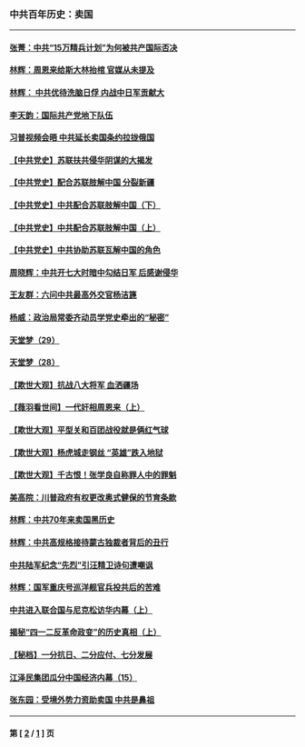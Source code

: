 ### 中共百年历史：卖国
---
#### [张菁：中共“15万精兵计划”为何被共产国际否决](../../pages/nf1176117/n13967677.md?06020430) 
#### [林辉：周恩来给斯大林抬棺 官媒从未提及](../../pages/nf1176117/n13961173.md?06020430) 
#### [林辉： 中共优待洗脑日俘 内战中日军贡献大](../../pages/nf1176117/n13624644.md?06020430) 
#### [李天韵：国际共产党地下队伍](../../pages/nf1176117/n13611808.md?06020430) 
#### [习普视频会晤 中共延长卖国条约拉拢俄国](../../pages/nf1176117/n13060971.md?06020430) 
#### [【中共党史】苏联扶共侵华阴谋的大揭发](../../pages/nf1176117/n13056050.md?06020430) 
#### [【中共党史】配合苏联肢解中国 分裂新疆](../../pages/nf1176117/n13040700.md?06020430) 
#### [【中共党史】中共配合苏联肢解中国（下）](../../pages/nf1176117/n13035660.md?06020430) 
#### [【中共党史】中共配合苏联肢解中国（上）](../../pages/nf1176117/n13030262.md?06020430) 
#### [【中共党史】中共协助苏联瓦解中国的角色](../../pages/nf1176117/n13018109.md?06020430) 
#### [周晓辉：中共开七大时暗中勾结日军 后感谢侵华](../../pages/nf1176117/n12921960.md?06020430) 
#### [王友群：六问中共最高外交官杨洁篪](../../pages/nf1176117/n12836495.md?06020430) 
#### [杨威：政治局常委齐动员学党史牵出的“秘密”](../../pages/nf1176117/n12764642.md?06020430) 
#### [天堂梦（29）](../../pages/nf1176117/n12408465.md?06020430) 
#### [天堂梦（28）](../../pages/nf1176117/n12408309.md?06020430) 
#### [【欺世大观】抗战八大将军 血洒疆场](../../pages/nf1176117/n12357044.md?06020430) 
#### [【薇羽看世间】一代奸相周恩来（上）](../../pages/nf1176117/n12401109.md?06020430) 
#### [【欺世大观】平型关和百团战役就是俩红气球](../../pages/nf1176117/n12359157.md?06020430) 
#### [【欺世大观】杨虎城走钢丝 “英雄”跌入地狱](../../pages/nf1176117/n12358840.md?06020430) 
#### [【欺世大观】千古恨！张学良自称罪人中的罪魁](../../pages/nf1176117/n12358629.md?06020430) 
#### [美高院：川普政府有权更改奥式健保的节育条款](../../pages/nf1176117/n12242171.md?06020430) 
#### [林辉：中共70年来卖国黑历史](../../pages/nf1176117/n11552181.md?06020430) 
#### [林辉：中共高规格接待蒙古独裁者背后的丑行](../../pages/nf1176117/n11225005.md?06020430) 
#### [中共陆军纪念“先烈”引汪精卫诗句遭嘲讽](../../pages/nf1176117/n11153345.md?06020430) 
#### [林辉：国军重庆号巡洋舰官兵投共后的苦难](../../pages/nf1176117/n10997801.md?06020430) 
#### [中共进入联合国与尼克松访华内幕（上）](../../pages/nf1176117/n10138788.md?06020430) 
#### [揭秘“四一二反革命政变”的历史真相（上）](../../pages/nf1176117/n9996650.md?06020430) 
#### [【秘档】一分抗日、二分应付、七分发展](../../pages/nf1176117/n9331484.md?06020430) 
#### [江泽民集团瓜分中国经济内幕（15）](../../pages/nf1176117/n9268584.md?06020430) 
#### [张东园：受境外势力资助卖国 中共是鼻祖](../../pages/nf1176117/n9272480.md?06020430) 

---
#### 第 [ [2](./2.md?06020430) / [1](./1.md?06020430) ] 页
